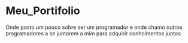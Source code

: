 # Meu_Portifolio
Onde posto um pouco sobre ser um programador e onde chamo outros programadores a se juntarem a mim para adquirir conhcimentos juntos
